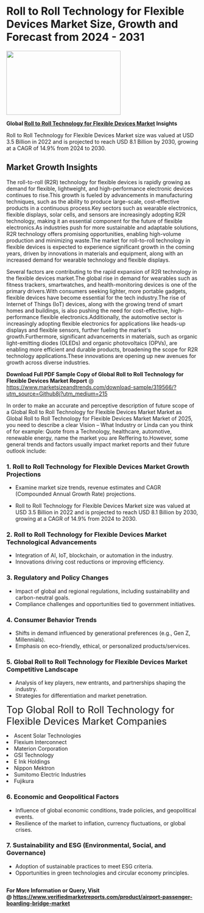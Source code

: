 <H1>Roll to Roll Technology for Flexible Devices Market Size, Growth and Forecast from 2024 - 2031</H1><img class="aligncenter size-medium wp-image-584254" src="https://thirdeyenews.in/wp-content/uploads/2024/09/Global-Market-Research-300x168.jpeg" alt="" width="300" height="168" /><p><strong>Global&nbsp;<a href="https://www.marketsizeandtrends.com/download-sample/319566/?utm_source=Github8j?utm_medium=215">Roll to Roll Technology for Flexible Devices Market</a> Insights</strong></p><p>Roll to Roll Technology for Flexible Devices Market size was valued at USD 3.5 Billion in 2022 and is projected to reach USD 8.1 Billion by 2030, growing at a CAGR of 14.9% from 2024 to 2030.</p><p><h2>Market Growth Insights</h2> <p>The roll-to-roll (R2R) technology for flexible devices is rapidly growing as demand for flexible, lightweight, and high-performance electronic devices continues to rise.This growth is fueled by advancements in manufacturing techniques, such as the ability to produce large-scale, cost-effective products in a continuous process.Key sectors such as wearable electronics, flexible displays, solar cells, and sensors are increasingly adopting R2R technology, making it an essential component for the future of flexible electronics.As industries push for more sustainable and adaptable solutions, R2R technology offers promising opportunities, enabling high-volume production and minimizing waste.The market for roll-to-roll technology in flexible devices is expected to experience significant growth in the coming years, driven by innovations in materials and equipment, along with an increased demand for wearable technology and flexible displays.</p> <p>Several factors are contributing to the rapid expansion of R2R technology in the flexible devices market.The global rise in demand for wearables such as fitness trackers, smartwatches, and health-monitoring devices is one of the primary drivers.With consumers seeking lighter, more portable gadgets, flexible devices have become essential for the tech industry.The rise of Internet of Things (IoT) devices, along with the growing trend of smart homes and buildings, is also pushing the need for cost-effective, high-performance flexible electronics.Additionally, the automotive sector is increasingly adopting flexible electronics for applications like heads-up displays and flexible sensors, further fueling the market's growth.Furthermore, significant advancements in materials, such as organic light-emitting diodes (OLEDs) and organic photovoltaics (OPVs), are enabling more efficient and durable products, broadening the scope for R2R technology applications.These innovations are opening up new avenues for growth across diverse industries.</p> <p><span class=""><strong>Download Full PDF Sample Copy of Global Roll to Roll Technology for Flexible Devices Market Report</strong> @ <a href="https://www.marketsizeandtrends.com/download-sample/319566/?utm_source=Github8j?utm_medium=215" target="_blank">https://www.marketsizeandtrends.com/download-sample/319566/?utm_source=Github8j?utm_medium=215</a></span></p><p>In order to make an accurate and perceptive description of future scope of a Global&nbsp;Roll to Roll Technology for Flexible Devices Market Market as Global&nbsp;Roll to Roll Technology for Flexible Devices Market Market of 2025, you need to describe a clear Vision &ndash; What Industry or Linda can you think of for example: Quote from a Technology, healthcare, automotive, renewable energy, name the market you are Reffering to.However, some general trends and factors usually impact market reports and their future outlook include:</p><h3>1.&nbsp;<strong>Roll to Roll Technology for Flexible Devices Market Growth Projections</strong></h3><ul><li>Examine market size trends, revenue estimates and CAGR (Compounded Annual Growth Rate) projections.</li><li><p>Roll to Roll Technology for Flexible Devices Market size was valued at USD 3.5 Billion in 2022 and is projected to reach USD 8.1 Billion by 2030, growing at a CAGR of 14.9% from 2024 to 2030.</p></li></ul><h3>2.&nbsp;<strong>Roll to Roll Technology for Flexible Devices Market Technological Advancements</strong></h3><ul><li>Integration of AI, IoT, blockchain, or automation in the industry.</li><li>Innovations driving cost reductions or improving efficiency.</li></ul><h3>3.&nbsp;<strong>Regulatory and Policy Changes</strong></h3><ul><li>Impact of global and regional regulations, including sustainability and carbon-neutral goals.</li><li>Compliance challenges and opportunities tied to government initiatives.</li></ul><h3>4.&nbsp;<strong>Consumer Behavior Trends</strong></h3><ul><li>Shifts in demand influenced by generational preferences (e.g., Gen Z, Millennials).</li><li>Emphasis on eco-friendly, ethical, or personalized products/services.</li></ul><h3>5.&nbsp;<strong>Global Roll to Roll Technology for Flexible Devices Market Competitive Landscape</strong></h3><ul><li>Analysis of key players, new entrants, and partnerships shaping the industry.</li><li>Strategies for differentiation and market penetration.</li></ul><p data-pm-slice="1 1 []"><span style="color: inherit; font-family: inherit; font-size: 25px;">Top Global Roll to Roll Technology for Flexible Devices Market Companies</span></p><div class="" data-test-id=""><p><li>Ascent Solar Technologies</li><li> Flexium Interconnect</li><li> Materion Corporation</li><li> GSI Technology</li><li> E Ink Holdings</li><li> Nippon Mektron</li><li> Sumitomo Electric Industries</li><li> Fujikura</li></p></div><h3>6.&nbsp;<strong>Economic and Geopolitical Factors</strong></h3><ul><li>Influence of global economic conditions, trade policies, and geopolitical events.</li><li>Resilience of the market to inflation, currency fluctuations, or global crises.</li></ul><h3>7.&nbsp;<strong>Sustainability and ESG (Environmental, Social, and Governance)</strong></h3><ul><li>Adoption of sustainable practices to meet ESG criteria.</li><li>Opportunities in green technologies and circular economy principles.</li></ul><h2><strong style="font-size: 14px;">For More Information or Query, Visit @&nbsp;</strong><a style="background-color: #ffffff; font-size: 14px;" href="https://www.marketsizeandtrends.com/report/roll-to-roll-technology-for-flexible-devices-market/" target="_blank">https://www.verifiedmarketreports.com/product/airport-passenger-boarding-bridge-market</a></h2>